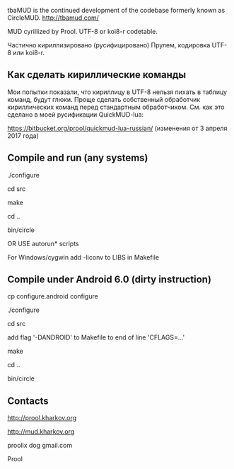 tbaMUD is the continued development of the codebase formerly known as CircleMUD.
http://tbamud.com/

MUD cyrillized by Prool. UTF-8 or koi8-r codetable.

Частично кириллизировано (русифицировано) Прулем, кодировка UTF-8 или koi8-r.

Как сделать кириллические команды
---------------------------------

Мои попытки показали, что кириллицу в UTF-8 нельзя пихать в таблицу команд,
будут глюки. Проще сделать собственный обработчик кириллических команд перед
стандартным обработчиком. См. как это сделано в моей русификации QuickMUD-lua:

https://bitbucket.org/prool/quickmud-lua-russian/ (изменения от 3 апреля 2017 года)

Compile and run (any systems)
-----------------------------

./configure

cd src

make

cd ..

bin/circle

OR USE autorun\* scripts

For Windows/cygwin add -liconv to LIBS in Makefile

Compile under Android 6.0 (dirty instruction)
---------------------------------------------

cp configure.android configure

./configure

cd src

add flag '-DANDROID' to Makefile to end of line 'CFLAGS=...'

make

cd ..

bin/circle

Contacts
--------

http://prool.kharkov.org

http://mud.kharkov.org

proolix dog gmail.com

Prool
